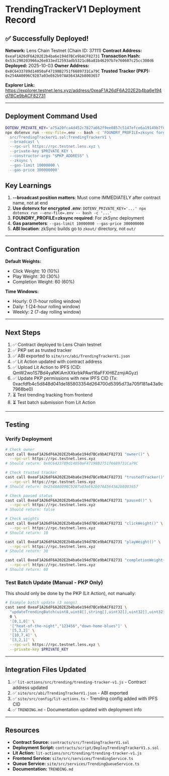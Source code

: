 # TrendingTrackerV1 Deployment Record

## ✅ Successfully Deployed!

**Network:** Lens Chain Testnet (Chain ID: 37111)
**Contract Address:** `0xeaF1A26dF6A202E2b4ba6e194d7BCe9bACF82731`
**Transaction Hash:** `0x53c290203966a26e833ed12593adb5321c86a81b46297b7e760607c25cc300d6`
**Deployed:** 2025-10-03
**Owner Address:** `0x0C6433789d14050aF47198B2751f6689731Ca79C`
**Trusted Tracker (PKP):** `0x254AA0096C9287a03eE62b97AA5643A2b8003657`

**Explorer Link:** https://explorer.testnet.lens.xyz/address/0xeaF1A26dF6A202E2b4ba6e194d7BCe9bACF82731

---

## Deployment Command Used

```bash
DOTENV_PRIVATE_KEY='a75a20fca4d452c7827a662f9ee0857c5147efce6a19149b7f0276b3fbc110d7' \
npx dotenvx run --env-file=.env -- bash -c 'FOUNDRY_PROFILE=zksync forge create \
  src/TrendingTrackerV1.sol:TrendingTrackerV1 \
  --broadcast \
  --rpc-url https://rpc.testnet.lens.xyz \
  --private-key $PRIVATE_KEY \
  --constructor-args "$PKP_ADDRESS" \
  --zksync \
  --gas-limit 10000000 \
  --gas-price 300000000'
```

## Key Learnings

1. **--broadcast position matters**: Must come IMMEDIATELY after contract name, not at end
2. **Use dotenvx for encrypted .env**: `DOTENV_PRIVATE_KEY='...' npx dotenvx run --env-file=.env -- bash -c '...'`
3. **FOUNDRY_PROFILE=zksync required**: For zkSync deployment
4. **Gas parameters**: `--gas-limit 10000000 --gas-price 300000000`
5. **ABI location**: zkSync builds go to `zkout/` directory, not `out/`

---

## Contract Configuration

**Default Weights:**
- Click Weight: 10 (10%)
- Play Weight: 30 (30%)
- Completion Weight: 60 (60%)

**Time Windows:**
- Hourly: 0 (1-hour rolling window)
- Daily: 1 (24-hour rolling window)
- Weekly: 2 (7-day rolling window)

---

## Next Steps

1. ✅ Contract deployed to Lens Chain testnet
2. ✅ PKP set as trusted tracker
3. ✅ ABI exported to `site/src/abi/TrendingTrackerV1.json`
4. ✅ Lit Action updated with contract address
5. ✅ Upload Lit Action to IPFS (CID: QmW2wo1S7Bd4yaNKiAmXXkrbkPAwt16aFFXH6ZzmjiAGyz)
6. ✅ Update PKP permissions with new IPFS CID (Tx: 0xacfdfb4c5d848d041de185803354d264700d5395d73a705f181a43a9c7968be0)
7. ⏳ Test trending tracking from frontend
8. ⏳ Test batch submission from Lit Action

---

## Testing

### Verify Deployment

```bash
# Check owner
cast call 0xeaF1A26dF6A202E2b4ba6e194d7BCe9bACF82731 "owner()" \
  --rpc-url https://rpc.testnet.lens.xyz
# Should return: 0x0C6433789d14050aF47198B2751f6689731Ca79C

# Check trusted tracker
cast call 0xeaF1A26dF6A202E2b4ba6e194d7BCe9bACF82731 "trustedTracker()" \
  --rpc-url https://rpc.testnet.lens.xyz
# Should return: 0x254AA0096C9287a03eE62b97AA5643A2b8003657

# Check paused status
cast call 0xeaF1A26dF6A202E2b4ba6e194d7BCe9bACF82731 "paused()" \
  --rpc-url https://rpc.testnet.lens.xyz
# Should return: false

# Check weights
cast call 0xeaF1A26dF6A202E2b4ba6e194d7BCe9bACF82731 "clickWeight()" \
  --rpc-url https://rpc.testnet.lens.xyz
# Should return: 10

cast call 0xeaF1A26dF6A202E2b4ba6e194d7BCe9bACF82731 "playWeight()" \
  --rpc-url https://rpc.testnet.lens.xyz
# Should return: 30

cast call 0xeaF1A26dF6A202E2b4ba6e194d7BCe9bACF82731 "completionWeight()" \
  --rpc-url https://rpc.testnet.lens.xyz
# Should return: 60
```

### Test Batch Update (Manual - PKP Only)

This should only be done by the PKP (Lit Action), not manually:

```bash
# Example batch update (3 songs)
cast send 0xeaF1A26dF6A202E2b4ba6e194d7BCe9bACF82731 \
  "updateTrendingBatch(uint8,uint8[],string[],uint32[],uint32[],uint32[])" \
  0 \
  '[0,1,0]' \
  '["heat-of-the-night","123456","down-home-blues"]' \
  '[5,3,2]' \
  '[10,7,4]' \
  '[3,2,1]' \
  --rpc-url https://rpc.testnet.lens.xyz \
  --private-key $PRIVATE_KEY
```

---

## Integration Files Updated

1. ✅ `lit-actions/src/trending/trending-tracker-v1.js` - Contract address updated
2. ✅ `site/src/abi/TrendingTrackerV1.json` - ABI exported
3. ✅ `site/src/config/lit-actions.ts` - Trending config added with IPFS CID
4. ✅ `TRENDING.md` - Documentation updated with deployment info

---

## Resources

- **Contract Source:** `contracts/src/TrendingTrackerV1.sol`
- **Deployment Script:** `contracts/script/DeployTrendingTrackerV1.s.sol`
- **Lit Action:** `lit-actions/src/trending/trending-tracker-v1.js`
- **Frontend Service:** `site/src/services/TrendingService.ts`
- **Queue Service:** `site/src/services/TrendingQueueService.ts`
- **Documentation:** `TRENDING.md`
